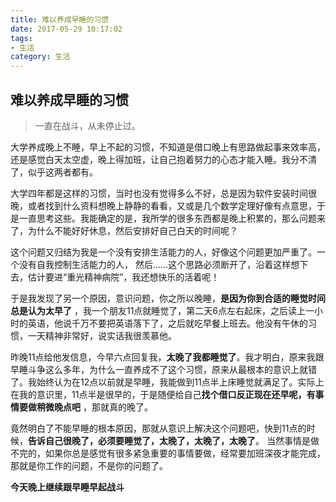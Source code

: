 ```yaml
---
title: 难以养成早睡的习惯
date: 2017-05-29 10:17:02
tags:
- 生活
category: 生活
---
```


## 难以养成早睡的习惯

> 一直在战斗，从未停止过。

大学养成晚上不睡，早上不起的习惯，不知道是借口晚上有思路做起事来效率高，还是感觉白天太空虚，晚上得加班，让自己抱着努力的心态才能入睡。我分不清了，似乎这两者都有。

<!--more-->

大学四年都是这样的习惯，当时也没有觉得多么不好，总是因为软件安装时间很晚，或者找到什么资料想晚上静静的看看，又或是几个数学定理好像有点意思，于是一直思考这些。我能确定的是，我所学的很多东西都是晚上积累的，那么问题来了，为什么不能好好休息，然后安排好自己白天的时间呢？

这个问题又归结为我是一个没有安排生活能力的人，好像这个问题更加严重了。一个没有自我控制生活能力的人， 然后......这个思路必须断开了，沿着这样想下去，估计要进“重光精神病院”，我还想快乐的活着呢！

于是我发现了另一个原因，意识问题，你之所以晚睡，**是因为你到合适的睡觉时间总是认为太早了** ，我一个朋友11点就睡觉了，第二天6点左右起床，之后读上一小时的英语，他说千万不要把英语落下了，之后就吃早餐上班去。他没有午休的习惯，一天精神非常好，说实话我很羡慕他。

昨晚11点给他发信息，今早六点回复我，**太晚了我都睡觉了**。我才明白，原来我跟早睡斗争这么多年，为什么一直养成不了这个习惯，原来从最根本的意识上就错了。我始终认为在12点以前就是早睡，我能做到11点半上床睡觉就满足了。实际上在我的意识里，11点半是很早的，于是随便给自己**找个借口反正现在还早呢，有事情要做稍微晚点吧** ，那就真的晚了。

竟然明白了不能早睡的根本原因，那就从意识上解决这个问题吧，快到11点的时候，**告诉自己很晚了，必须要睡觉了，太晚了，太晚了，太晚了**。 当然事情是做不完的，如果你总是感觉有很多紧急重要的事情要做，经常要加班深夜才能完成，那就是你工作的问题，不是你的问题了。

**今天晚上继续跟早睡早起战斗** 